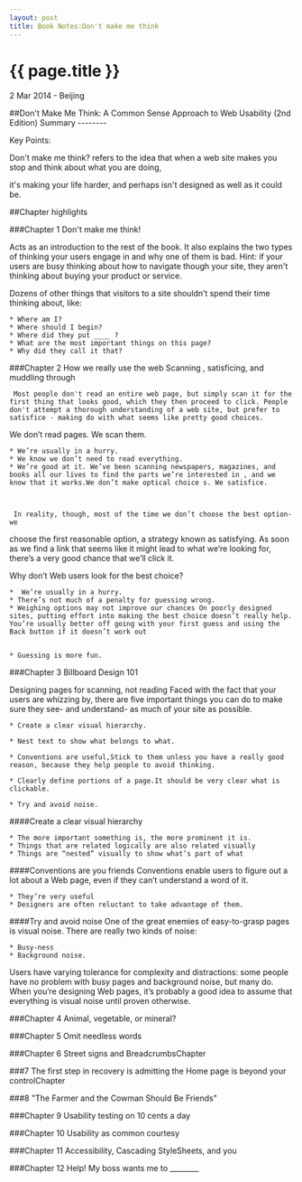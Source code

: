 ```yaml
---
layout: post
title: Book Notes:Don't make me think
---
```


{{ page.title }}
================

<p class="meta">2 Mar 2014 - Beijing</p>
##Don't Make Me Think: A Common Sense Approach to Web Usability (2nd Edition) Summary
--------

Key Points:

Don't make me think? refers to the idea that when a web site makes you stop and think about what you are doing, 

it's making your life harder, and perhaps isn't designed as well as it could be.

##Chapter highlights

###Chapter 1 Don't make me think!

Acts as an introduction to the rest of the book. It also explains the two types of thinking your users engage in and why one of them is bad. 
Hint: if your users are busy thinking about how to navigate though your site, they aren't thinking about buying your product or service.

Dozens of other things that visitors to a site shouldn’t spend their time
thinking about, like:

	* Where am I?
	* Where should I begin?
	* Where did they put ____ ?
	* What are the most important things on this page?
	* Why did they call it that?

###Chapter 2 How we really use the web
Scanning , satisficing, and muddling through

     Most people don't read an entire web page, but simply scan it for the first thing that looks good, which they then proceed to click. People don't attempt a thorough understanding of a web site, but prefer to satisfice - making do with what seems like pretty good choices.

We don’t read pages. We scan them.

	* We’re usually in a hurry.
	* We know we don’t need to read everything.
	* We’re good at it. We’ve been scanning newspapers, magazines, and books all our lives to find the parts we’re interested in , and we know that it works.We don’t make optical choice s. We satisfice.



     In reality, though, most of the time we don’t choose the best option- we 
choose the first reasonable option, a strategy known as satisfying. As soon as 
we find a link that seems like it might lead to what we’re looking for, there’s a
very good chance that we’ll click it.

Why don’t Web users look for the best choice?

	*  We’re usually in a hurry.
	* There’s not much of a penalty for guessing wrong.
	* Weighing options may not improve our chances On poorly designed sites, putting effort into making the best choice doesn’t really help. You’re usually better off going with your first guess and using the Back button if it doesn’t work out


	* Guessing is more fun.




###Chapter 3 Billboard Design 101

Designing pages for scanning, not reading
Faced with the fact that your users are whizzing by, there are five
important things you can do to make sure they see- and understand- as
much of your site as possible.


	* Create a clear visual hierarchy.

	* Nest text to show what belongs to what.

	* Conventions are useful,Stick to them unless you have a really good reason, because they help people to avoid thinking.

	* Clearly define portions of a page.It should be very clear what is clickable.

	* Try and avoid noise.

####Create a clear visual hierarchy

	* The more important something is, the more prominent it is.
	* Things that are related logically are also related visually
	* Things are “nested” visually to show what’s part of what

####Conventions are you friends
Conventions enable users to figure out a lot about a Web page, even if they
can’t understand a word of it.

	* They’re very useful
	* Designers are often reluctant to take advantage of them.

####Try and avoid noise
One of the great enemies of easy-to-grasp pages is visual noise. There are
really two kinds of noise:

	* Busy-ness
	* Background noise.

Users have varying tolerance for complexity and distractions: some people
have no problem with busy pages and background noise, but many do.
When you’re designing Web pages, it’s probably a good idea to assume
that everything is visual noise until proven otherwise.

###Chapter 4 Animal, vegetable, or mineral?

###Chapter 5 Omit needless words

###Chapter 6 Street signs and BreadcrumbsChapter 

###7 The first step in recovery is admitting the Home page is beyond your controlChapter 

###8 "The Farmer and the Cowman Should Be Friends"

###Chapter 9 Usability testing on 10 cents a day

###Chapter 10 Usability as common courtesy

###Chapter 11 Accessibility, Cascading StyleSheets, and you

###Chapter 12 Help! My boss wants me to ________


